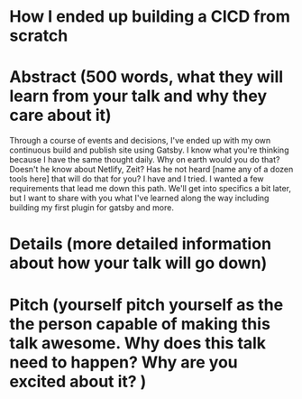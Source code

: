 # How I ended up building a CICD from scratch

# Abstract (500 words, what they will learn from your talk and why they care about it)

Through a course of events and decisions, I've ended up with my own continuous build and publish site using Gatsby. I know what you're thinking because I have the same thought daily. Why on earth would you do that? Doesn't he know about Netlify, Zeit? Has he not heard [name any of a dozen tools here] that will do that for you? I have and I tried. I wanted a few requirements that lead me down this path. We'll get into specifics a bit later, but I want to share with you what I've learned along the way including building my first plugin for gatsby and more.

# Details (more detailed information about how your talk will go down)

# Pitch (yourself pitch yourself as the the person capable of making this talk awesome. Why does this talk need to happen? Why are you excited about it? )
